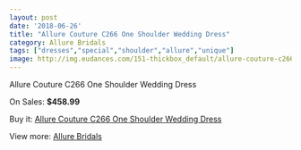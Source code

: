 ```yaml
---
layout: post
date: '2018-06-26'
title: "Allure Couture C266 One Shoulder Wedding Dress"
category: Allure Bridals
tags: ["dresses","special","shoulder","allure","unique"]
image: http://img.eudances.com/151-thickbox_default/allure-couture-c266-one-shoulder-wedding-dress.jpg
---
```

Allure Couture C266 One Shoulder Wedding Dress

On Sales: **$458.99**
<a href="https://www.eudances.com/en/allure-bridals/48-allure-couture-c266-one-shoulder-wedding-dress.html"><amp-img layout="responsive" width="600" height="600" src="//img.eudances.com/151-thickbox_default/allure-couture-c266-one-shoulder-wedding-dress.jpg" alt="Allure Couture C266 One Shoulder Wedding Dress 0" /></a>
<a href="https://www.eudances.com/en/allure-bridals/48-allure-couture-c266-one-shoulder-wedding-dress.html"><amp-img layout="responsive" width="600" height="600" src="//img.eudances.com/153-thickbox_default/allure-couture-c266-one-shoulder-wedding-dress.jpg" alt="Allure Couture C266 One Shoulder Wedding Dress 1" /></a>
<a href="https://www.eudances.com/en/allure-bridals/48-allure-couture-c266-one-shoulder-wedding-dress.html"><amp-img layout="responsive" width="600" height="600" src="//img.eudances.com/152-thickbox_default/allure-couture-c266-one-shoulder-wedding-dress.jpg" alt="Allure Couture C266 One Shoulder Wedding Dress 2" /></a>

Buy it: [Allure Couture C266 One Shoulder Wedding Dress](https://www.eudances.com/en/allure-bridals/48-allure-couture-c266-one-shoulder-wedding-dress.html "Allure Couture C266 One Shoulder Wedding Dress")

View more: [Allure Bridals](https://www.eudances.com/en/2-allure-bridals "Allure Bridals")